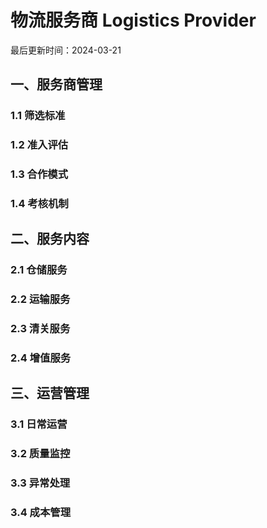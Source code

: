 # 物流服务商 Logistics Provider

最后更新时间：2024-03-21

## 一、服务商管理
### 1.1 筛选标准
### 1.2 准入评估
### 1.3 合作模式
### 1.4 考核机制

## 二、服务内容
### 2.1 仓储服务
### 2.2 运输服务
### 2.3 清关服务
### 2.4 增值服务

## 三、运营管理
### 3.1 日常运营
### 3.2 质量监控
### 3.3 异常处理
### 3.4 成本管理 